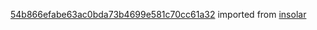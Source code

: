 [54b866efabe63ac0bda73b4699e581c70cc61a32](https://github.com/insolar/insolar/commit/54b866efabe63ac0bda73b4699e581c70cc61a32) imported from [insolar](https://github.com/insolar/insolar)
